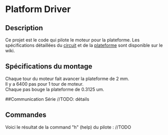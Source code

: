 # Platform Driver

## Description
Ce projet est le code qui pilote le moteur pour la plateforme. Les spécifications détaillées du [circuit](https://www.github.com) et de la [plateforme](https://www.github.com) sont disponible sur le wiki.

## Spécifications du montage
Chaque tour du moteur fait avancer la plateforme de 2 mm.  
Il y a 6400 pas pour 1 tour de moteur.  
Chaque pas bouge la plateforme de 0.3125 um.

##Communication
Série //TODO: détails

## Commandes
Voici le résultat de la command "h" (help) du pilote :
//TODO